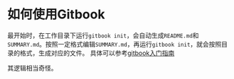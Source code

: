 # 如何使用Gitbook

最开始时，在工作目录下运行`gitbook init`，会自动生成`README.md`和`SUMMARY.md`。按照一定格式编辑`SUMMARY.md`，再运行`gitbook init`，就会按照目录的格式，生成对应的文件。
具体可以参考[gitbook入门指南](https://demones.github.io/gitbook-guide/index.html)


其逻辑相当奇怪。
